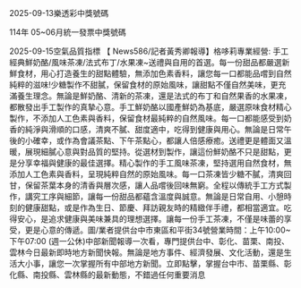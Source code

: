 
2025-09-13樂透彩中獎號碼

                                
114年 05~06月統一發票中獎號碼
                             
2025-09-15空氣品質指標
                              【 News586/記者黃秀卿報導】格哆莉專業經營: 手工經典鮮奶酪/風味茶凍/法式布丁/水果凍~送禮與自用的首選。每一份甜品都嚴選新鮮食材，用心打造養生的甜點體驗，無添加色素香料，讓您每一口都能品嚐到自然純粹的滋味!少糖製作不甜膩，保留食材的原始風味，讓甜點不僅自然美味，更充滿養生理念。無論是鮮奶酪、清新的茶凍，還是法式的布丁和自然果香的水果凍，都散發出手工製作的真摯心意。手工鮮奶酪以國產鮮奶為基底，嚴選原味食材精心製作，不添加人工色素與香料，保留食材最純粹的自然風味。每一口都能感受到奶香的純淨與滑順的口感，清爽不膩、甜度適中，吃得到健康與用心。無論是日常午後的小確幸，或作為會議茶點、下午茶點心，都讓人倍感療癒。送禮更是體面又溫暖，展現細膩心意與對品質的堅持。從選材到製作，讓這份鮮奶酪不只是甜點，更是分享幸福與健康的最佳選擇。精心製作的手工風味茶凍，堅持選用自然食材，無添加人工色素與香料，呈現純粹自然的原始風味。每一口茶凍皆少糖不膩，清爽回甘，保留茶葉本身的清香與層次感，讓人品嚐後回味無窮。全程以傳統手工方式製作，講究工序與細節，讓每一份甜品都蘊含溫度與誠意。無論是日常自用、小憩時刻的健康甜點，或是作為生日、節慶、拜訪親友時的精緻伴手禮，都相當適宜。吃得安心，是追求健康與美味兼具的理想選擇。讓每一份手工茶凍，不僅是味蕾的享受，更是心意的傳遞。圖/業者提供台中市東區和平街34號營業時間：上午10:00~下午07:00 (週一公休)中部新聞報導一次看，專門提供台中、彰化、苗栗、南投、雲林今日最新即時地方新聞快報。無論是地方事件、經濟發展、文化活動，還是生活大小事，讓您一次掌握所有中部地方新聞。立即點擊，掌握台中市、苗栗縣、彰化縣、南投縣、雲林縣的最新動態，不錯過任何重要消息